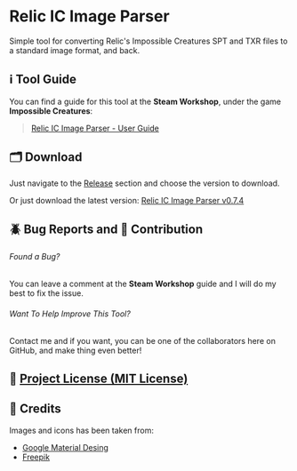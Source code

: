 # Relic IC Image Parser
Simple tool for converting Relic's Impossible Creatures SPT and TXR files to a standard image format, and back.

## :information_source: Tool Guide
You can find a guide for this tool at the **Steam Workshop**, under the game **Impossible Creatures**:
> [Relic IC Image Parser - User Guide](https://steamcommunity.com/sharedfiles/filedetails/?id=2080816778/)

## :card_index_dividers: Download
Just navigate to the [Release](https://github.com/meitarazar/Relic-IC-Image-Parser/releases) section and choose the version to download.

Or just download the latest version: [Relic IC Image Parser v0.7.4](https://github.com/meitarazar/Relic-IC-Image-Parser/releases/download/v0.7.4/RICIP_v0.7.4.rar)

## :beetle: Bug Reports and :handshake: Contribution
###### Found a Bug?
You can leave a comment at the **Steam Workshop** guide and I will do my best to fix the issue.

###### Want To Help Improve This Tool?
Contact me and if you want, you can be one of the collaborators here on GitHub, and make thing even better!

## :scroll: [Project License (MIT License)](https://github.com/meitarazar/Relic-IC-Image-Parser/blob/master/LICENSE)

## :mega: Credits
Images and icons has been taken from:
- [Google Material Desing](https://material.io/)
- [Freepik](https://www.freepik.com/)
